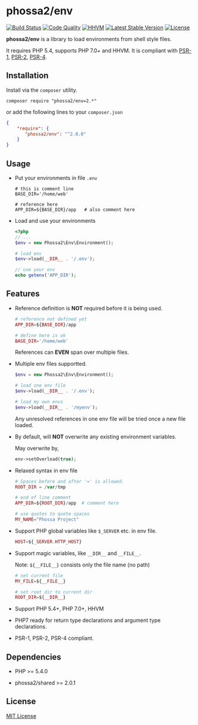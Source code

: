# phossa2/env
[![Build Status](https://travis-ci.org/phossa2/env.svg?branch=master)](https://travis-ci.org/phossa2/env)
[![Code Quality](https://scrutinizer-ci.com/g/phossa2/env/badges/quality-score.png?b=master)](https://travis-ci.org/phossa2/env)
[![HHVM](https://img.shields.io/hhvm/phossa2/env.svg?style=flat)](http://hhvm.h4cc.de/package/phossa2/env)
[![Latest Stable Version](https://img.shields.io/packagist/vpre/phossa2/env.svg?style=flat)](https://packagist.org/packages/phossa2/env)
[![License](https://poser.pugx.org/phossa2/env/license)](http://mit-license.org/)

**phossa2/env** is a library to load environments from shell style files.

It requires PHP 5.4, supports PHP 7.0+ and HHVM. It is compliant with
[PSR-1][PSR-1], [PSR-2][PSR-2], [PSR-4][PSR-4].

[PSR-1]: http://www.php-fig.org/psr/psr-1/ "PSR-1: Basic Coding Standard"
[PSR-2]: http://www.php-fig.org/psr/psr-2/ "PSR-2: Coding Style Guide"
[PSR-4]: http://www.php-fig.org/psr/psr-4/ "PSR-4: Autoloader"

Installation
---
Install via the `composer` utility.

```
composer require "phossa2/env=2.*"
```

or add the following lines to your `composer.json`

```json
{
    "require": {
       "phossa2/env": "^2.0.0"
    }
}
```

Usage
---

- Put your environments in file `.env`

  ```shell
  # this is comment line
  BASE_DIR='/home/web'

  # reference here
  APP_DIR=${BASE_DIR}/app   # also comment here
  ```

- Load and use your environments

  ```php
  <?php
  // ...
  $env = new Phossa2\Env\Environment();

  # load env
  $env->load(__DIR__ . '/.env');

  // use your env
  echo getenv('APP_DIR');
  ```

Features
---

- Reference definition is **NOT** required before it is being used.

  ```php
  # reference not defined yet
  APP_DIR=${BASE_DIR}/app

  # define here is ok
  BASE_DIR='/home/web'
  ```

  References can **EVEN** span over multiple files.

- Multiple env files supportted.

  ```php
  $env = new Phossa2\Env\Environment();

  # load one env file
  $env->load(__DIR__ . '/.env');

  # load my own envs
  $env->load(__DIR__ . '/myenv');
  ```

  Any unresolved references in one env file will be tried once a new file
  loaded.

- By default, will **NOT** overwrite any existing environment variables.

  May overwrite by,

  ```php
  env->setOverload(true);
  ```

- Relaxed syntax in env file

  ```php
  # Spaces before and after '=' is allowed.
  ROOT_DIR = /var/tmp

  # end of line comment
  APP_DIR=${ROOT_DIR}/app  # comment here

  # use quotes to quote spaces
  MY_NAME="Phossa Project"
  ```

- Support PHP global variables like `$_SERVER` etc. in env file.

  ```php
  HOST=${_SERVER.HTTP_HOST}
  ```

- Support magic variables, like `__DIR__` and `__FILE__`.

  Note: `${__FILE__}` consists only the file name (no path)

  ```php
  # set current file
  MY_FILE=${__FILE__}

  # set root dir to current dir
  ROOT_DIR=${__DIR__}
  ```

- Support PHP 5.4+, PHP 7.0+, HHVM

- PHP7 ready for return type declarations and argument type declarations.

- PSR-1, PSR-2, PSR-4 compliant.

Dependencies
---

- PHP >= 5.4.0

- phossa2/shared >= 2.0.1

License
---

[MIT License](http://mit-license.org/)
